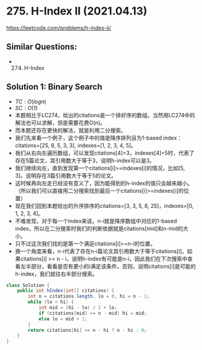# 275. H-Index II (2021.04.13)

https://leetcode.com/problems/h-index-ii/

## Similar Questions:
- 274. H-Index

## Solution 1: Binary Search

- $TC:O(logn)$
- $SC:O(1)$
- 本题相比于LC274，给出的citations是一个排好序的数组。当然用LC274中的解法也可以求解，但是需要花费O(n)。
- 而本题还存在更快的解法，就是利用二分搜索。
- 我们先来看一个例子，这个例子中的值是降序排列且为1-based index：citations=[25, 8, 5, 3, 3], indexes=[1, 2, 3, 4, 5]。
- 我们从右向左遍历数组，可以发现citations[4]=3，indexes[4]=5时，代表了存在5篇论文，其引用数大于等于3，说明h-index可以是3。
- 我们继续向左，直到发现第一个citations[i]>=indexes[i]的情况，比如[5, 3]。说明存在3篇引用数大于等于5的论文。
- 这时候再向左走已经没有意义了，因为能得到的h-index的值只会越来越小。（所以我们可以直接用二分搜索找到最后一个citations[i]>=indexes[i]的位置）
- 现在我们回到本题给出的升序排序的citations=[3, 3, 5, 8, 25]，indexes=[0, 1, 2, 3, 4]。
- 不难发现，对于每一个index来说，n-i就是降序数组中对应的1-based index，所以在二分搜索时我们的判断依据就是citations[mid]和n-mid的大小。
- 只不过这次我们找的是第一个满足citations[i]>=n-i的位置。
- 换一个角度来看，n-i代表了存在n-i篇论文其引用数大于等于citations[i]，如果citations[i] >= n - i，说明h-index有可能是n-i，因此我们在下次搜索中查看左半部分，看看是否有更小的i满足该条件。否则，说明citations[i]是可能的h-index，我们就往右半部分搜索。

```java
class Solution {
    public int hIndex(int[] citations) {
        int n = citations.length, lo = 0, hi = n - 1;
        while (lo < hi) {
            int mid = (hi - lo) / 2 + lo;
            if (citations[mid] >= n - mid) hi = mid;
            else lo = mid + 1;
        }
        return citations[hi] >= n - hi ? n - hi : 0;
    }
}
```